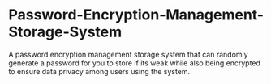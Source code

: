 # Password-Encryption-Management-Storage-System

A password encryption management storage system that can randomly generate a password for you to store if its weak while also being encrypted to ensure data privacy among users using the system.

